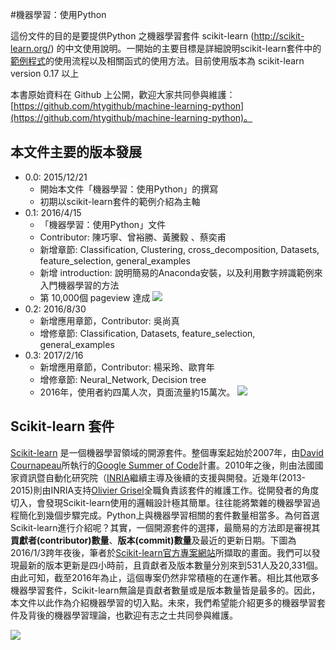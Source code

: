 #機器學習：使用Python

這份文件的目的是要提供Python 之機器學習套件 scikit-learn (http://scikit-learn.org/) 的中文使用說明。一開始的主要目標是詳細說明scikit-learn套件中的[範例程式](http://scikit-learn.org/stable/auto_examples/index.html )的使用流程以及相關函式的使用方法。目前使用版本為 scikit-learn version 0.17 以上


本書原始資料在 Github 上公開，歡迎大家共同參與維護： [https://github.com/htygithub/machine-learning-python](https://github.com/htygithub/machine-learning-python)。

## 本文件主要的版本發展
* 0.0: 2015/12/21
    * 開始本文件「機器學習：使用Python」的撰寫
    * 初期以scikit-learn套件的範例介紹為主軸
* 0.1: 2016/4/15
    * 「機器學習：使用Python」文件
    *  Contributor: 陳巧寧、曾裕勝、黃騰毅 、蔡奕甫
    *  新增章節: Classification, Clustering, cross_decomposition, Datasets, feature_selection, general_examples
    *  新增 introduction: 說明簡易的Anaconda安裝，以及利用數字辨識範例來入門機器學習的方法
    *  第 10,000個 pageview 達成
![](images/pg10000.PNG)
* 0.2: 2016/8/30
    *  新增應用章節，Contributor: 吳尚真
    *  增修章節: Classification, Datasets, feature_selection, general_examples
* 0.3: 2017/2/16
    *  新增應用章節，Contributor: 楊采玲、歐育年
    *  增修章節: Neural_Network, Decision tree
    *  2016年，使用者約四萬人次，頁面流量約15萬次。
![](images/2016year.PNG)
##  Scikit-learn 套件

[Scikit-learn](http://scikit-learn.org/) 是一個機器學習領域的開源套件。整個專案起始於2007年，由[David Cournapeau](https://github.com/cournape)所執行的[Google Summer of Code](https://developers.google.com/open-source/gsoc/)計畫。2010年之後，則由法國國家資訊暨自動化研究院（[INRIA]( http://www.inria.fr)繼續主導及後續的支援與開發。近幾年(2013-2015)則由INRIA支持[Olivier Grisel](http://ogrisel.com)全職負責該套件的維護工作。從開發者的角度切入，會發現Scikit-learn使用的邏輯設計極其簡單。往往能將繁雜的機器學習過程簡化到幾個步驟完成。Python上與機器學習相關的套件數量相當多。為何首選Scikit-learn進行介紹呢？其實，一個開源套件的選擇，最簡易的方法即是審視其**貢獻者(contributor)數量**、**版本(commit)數量**及最近的更新日期。下圖為2016/1/3跨年夜後，筆者於[Scikit-learn官方專案網站](https://github.com/scikit-learn/scikit-learn)所擷取的畫面。我們可以發現最新的版本更新是四小時前，且貢獻者及版本數量分別來到531人及20,331個。由此可知，截至2016年為止，這個專案仍然非常積極的在運作著。相比其他眾多機器學習套件，Scikit-learn無論是貢獻者數量或是版本數量皆是最多的。因此，本文件以此作為介紹機器學習的切入點。未來，我們希望能介紹更多的機器學習套件及背後的機器學習理論，也歡迎有志之士共同參與維護。

![](images/sklearn_intro.PNG)
